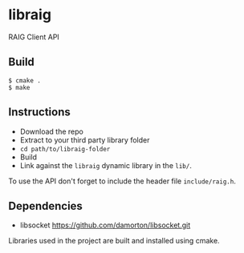 # libraig
RAIG Client API

## Build
```
$ cmake .
$ make 
```

## Instructions
- Download the repo
- Extract to your third party library folder
- `cd path/to/libraig-folder`
- Build
- Link against the `libraig` dynamic library in the `lib/`. 

To use the API don't forget to include the header file `include/raig.h`.

## Dependencies

- libsocket   https://github.com/damorton/libsocket.git

Libraries used in the project are built and installed using cmake.




